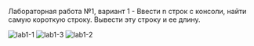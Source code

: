 Лабораторная работа №1, вариант 1 - Ввести n строк с консоли, найти самую короткую строку. Вывести эту строку и ее длину.

![lab1-1](https://github.com/user-attachments/assets/4f86042c-b7a5-4974-85da-531b9f058523)
![lab1-3](https://github.com/user-attachments/assets/25717d45-9dd4-44ab-9a2e-ff1149046c0d)
![lab1-2](https://github.com/user-attachments/assets/88ef5163-a957-41d6-a591-7889279f36e8)
